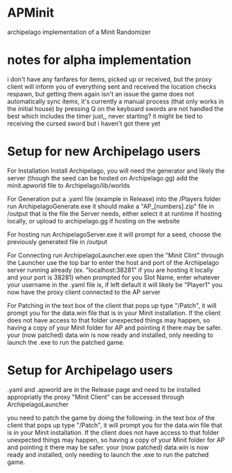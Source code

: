 # APMinit
archipelago implementation of a Minit Randomizer

# notes for alpha implementation
i don't have any fanfares for items, picked up or received, but the proxy client will inform you of everything sent and received
the location checks respawn, but getting them again isn't an issue
the game does not automatically sync items, it's currently a manual process (that only works in the initial house) by pressing Q on the keyboard
swords are not handled the best which includes the timer just,, never starting? it might be tied to receiving the cursed sword but i haven't got there yet

# Setup for new Archipelago users

For Installation
Install Archipelago, you will need the generator and likely the server (though the seed can be hosted on Archipelago.gg)
add the minit.apworld file to Archipelago/lib/worlds

For Generation
put a .yaml file (example in Release) into the /Players folder
run ArchipelagoGenerate.exe
it should make a "AP_[numbers].zip" file in /output
that is the file the Server needs, either select it at runtime if hosting locally, or upload to archipelago.gg if hosting on the website

For hosting
run ArchipelagoServer.exe
it will prompt for a seed, choose the previously generated file in /output

For Connecting
run ArchipelagoLauncher.exe
open the "Minit Clint" through the Launcher
use the top bar to enter the host and port of the Archipelago server running already (ex. "localhost:38281" if you are hosting it locally and your port is 38281) 
when prompted for you Slot Name, enter whatever your username in the .yaml file is, if left default it will likely be "Player1"
you now have the proxy client connected to the AP server

For Patching
in the text box of the client that pops up type "/Patch", it will prompt you for the data.win file that is in your Minit installation. If the client does not have access to that folder unexpected things may happen, so having a copy of your Minit folder for AP and pointing it there may be safer.
your (now patched) data.win is now ready and installed, only needing to launch the .exe to run the patched game.

# Setup for Archipelago users

.yaml and .apworld are in the Release page and need to be installed appropriatly 
the proxy "Minit Client" can be accessed through ArchipelagoLauncher

you need to patch the game by doing the following:
in the text box of the client that pops up type "/Patch", it will prompt you for the data.win file that is in your Minit installation. If the client does not have access to that folder unexpected things may happen, so having a copy of your Minit folder for AP and pointing it there may be safer.
your (now patched) data.win is now ready and installed, only needing to launch the .exe to run the patched game.

